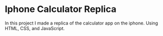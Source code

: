 # Iphone Calculator Replica
In this project I made a replica of the calculator app on the iphone. Using HTML, CSS, and JavaScript.
